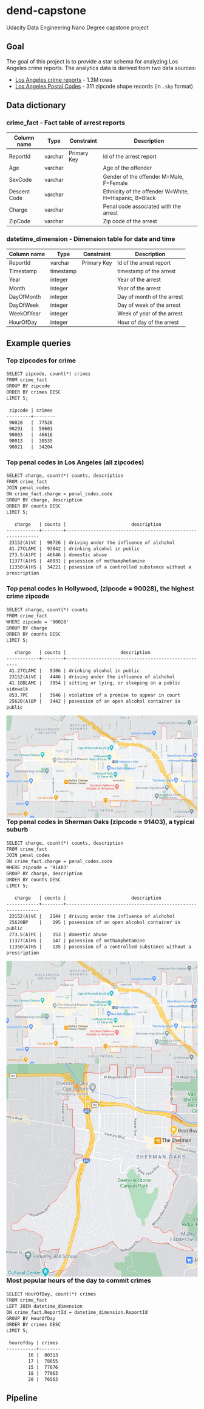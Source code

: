# dend-capstone
Udacity Data Engineering Nano Degree capstone project

## Goal
The goal of this project is to provide a star schema for analyzing Los Angeles crime reports.
The analytics data is derived from two data sources:
* [Los Angeles crime reports](https://data.lacity.org/A-Safe-City/Arrest-Data-from-2010-to-2019/yru6-6re4) - 1.3M rows
* [Los Angeles Postal Codes](https://data.lacounty.gov/Geospatial/ZIP-Codes/65v5-jw9f) - 311 zipcode shape records (in `.shp` format)


## Data dictionary
### crime_fact - Fact table of arrest reports
| Column name | Type | Constraint | Description |
| --- | --- | --- | --- |
| ReportId | varchar | Primary Key | Id of the arrest report |
| Age | varchar | | Age of the offender |
| SexCode | varchar | | Gender of the offender M=Male, F=Female |
| Descent Code | varchar | | Ethnicity of the offender W=White, H=Hispanic, B=Black |
| Charge | varchar | | Penal code associated with the arrest |
| ZipCode | varchar | | Zip code of the arrest |

### datetime_dimension - Dimension table for date and time
| Column name | Type | Constraint | Description |
| --- | --- | --- | --- |
| ReportId | varchar | Primary Key | Id of the arrest report |
| Timestamp | timestamp |  | timestamp of the arrest |
| Year | integer |  | Year of the arrest |
| Month | integer |  | Year of the arrest |
| DayOfMonth | integer |  | Day of month  of the arrest |
| DayOfWeek | integer |  | Day of week of the arrest |
| WeekOfYear | integer |  | Week of year of the arrest |
| HourOfDay | integer |  | Hour of day of the arrest |

## 

## Example queries
### Top zipcodes for crime
```
SELECT zipcode, count(*) crimes
FROM crime_fact
GROUP BY zipcode
ORDER BY crimes DESC
LIMIT 5;

 zipcode | crimes
---------+--------
 90028   |  77526
 90291   |  59601
 90003   |  46616
 90013   |  38535
 90021   |  34204
```


### Top penal codes in Los Angeles (all zipcodes)


```
SELECT charge, count(*) counts, description
FROM crime_fact
JOIN penal_codes
ON crime_fact.charge = penal_codes.code
GROUP BY charge, description
ORDER BY counts DESC
LIMIT 5;

   charge   | counts |                        description                         
------------+--------+------------------------------------------------------------
 23152(A)VC |  98726 | driving under the influence of alchohol
 41.27CLAMC |  93842 | drinking alcohol in public
 273.5(A)PC |  46646 | domestic abuse
 11377(A)HS |  40931 | posession of methamphetamine
 11350(A)HS |  34221 | posession of a controlled substance without a prescription
```


### Top penal codes in Hollywood, (zipcode = 90028), the highest crime zipcode
```
SELECT charge, count(*) counts
FROM crime_fact
WHERE zipcode = '90028'
GROUP BY charge
ORDER BY counts DESC
LIMIT 5;

   charge   | counts |                    description                     
------------+--------+----------------------------------------------------
 41.27CLAMC |   9386 | drinking alcohol in public
 23152(A)VC |   4446 | driving under the influence of alchohol
 41.18DLAMC |   3954 | sitting or lying, or sleeping on a public sidewalk
 853.7PC    |   3646 | violation of a promise to appear in court
 25620(A)BP |   3442 | posession of an open alcohol container in public
```

<img style="float: right;" src="images/90028.png">


### Top penal codes in Sherman Oaks (zipcode = 91403), a typical suburb
```
SELECT charge, count(*) counts, description
FROM crime_fact
JOIN penal_codes
ON crime_fact.charge = penal_codes.code
WHERE zipcode = '91403'
GROUP BY charge, description
ORDER BY counts DESC
LIMIT 5;

   charge   | counts |                        description                         
------------+--------+------------------------------------------------------------
 23152(A)VC |   2144 | driving under the influence of alchohol
 25620BP    |    195 | posession of an open alcohol container in public
 273.5(A)PC |    153 | domestic abuse
 11377(A)HS |    147 | posession of methamphetamine
 11350(A)HS |    135 | posession of a controlled substance without a prescription
```

<img style="float: right;" src="images/90028.png">

<img style="float: right;" src="images/91403.png">

### Most popular hours of the day to commit crimes
```
SELECT HourOfDay, count(*) crimes
FROM crime_fact
LEFT JOIN datetime_dimension
ON crime_fact.ReportId = datetime_dimension.ReportId
GROUP BY HourOfDay
ORDER BY crimes DESC
LIMIT 5;

 hourofday | crimes
-----------+--------
        16 |  80313
        17 |  78055
        15 |  77676
        18 |  77063
        20 |  76563
```

## Pipeline
